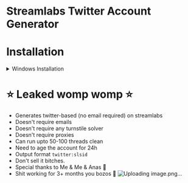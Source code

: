 # Streamlabs Twitter Account Generator

# Installation

<details>
<summary>Windows Installation</summary>
<br>

1. Install [Python](https://www.python.org/downloads/) [ 3.10+ ]
2. Install [Visual Studio Code](https://code.visualstudio.com/)
```bash
1. Download this Project
2. pip install os datetime itertools requests colorama
3. run "py main.py"
4. and let it do it's magic 😙
```
</details>

# ⭐ Leaked womp womp ⭐

- Generates twitter-based (no email required) on streamlabs
- Doesn't require emails
- Doesn't require any turnstile solver
- Doesn't require proxies
- Can run upto 50-100 threads clean
- Need to age the account for 24h
- Output format `twitter:slsid`
- Don't sell it bitches.
- Special thanks to Me & Me & Anas 💖
- Shit working for 3+ months you bozos 🤣
![Uploading image.png…]()
